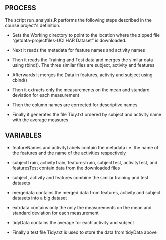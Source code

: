 ## PROCESS

The script run_analysis.R performs the following steps described in the course project's definition.

* Sets the Working directory to point to the location where the zipped file “getdata-projectfiles-UCI HAR Dataset” is downloaded. 

* Next it reads the metadata for feature names and activity names

* Then it reads the Training and Test data and merges the similar data using rbind(). The three similar files are subject, activity and features

* Afterwards it merges the Data in features, activity and subject using cbind()

* Then it extracts only the measurements on the mean and standard deviation for each measurement

* Then the column names are corrected for descriptive names

* Finally it generates the file Tidy.txt ordered by subject and activity name with the average measures


## VARIABLES

* featureNames and activityLabels contain the metadata i.e. the name of the features and the name of the activities respectively

* subjectTrain, activityTrain, featuresTrain, subjectTest, activityTest, and featuresTest contain data from the downloaded files

* subject, activity and features combine the similar training and test datasets

* mergedata contains the merged data from features, activity and subject datasets into a big dataset

* extrdata contains only the only the measurements on the mean and standard deviation for each measurement 

* tidyData contains the average for each activity and subject

* Finally a test file Tidy.txt is used to store the data from tidyData above 


